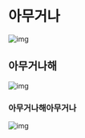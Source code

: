 # 아무거나
![img](https://user-images.githubusercontent.com/110002761/181181815-10edfd08-078c-4176-9d99-c157d8eb4bd3.jpg)   
## 아무거나해
![img](https://user-images.githubusercontent.com/110002761/181181815-10edfd08-078c-4176-9d99-c157d8eb4bd3.jpg)   
### 아무거나해아무거나
![img](https://user-images.githubusercontent.com/110002761/181181815-10edfd08-078c-4176-9d99-c157d8eb4bd3.jpg)   

